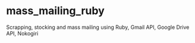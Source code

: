 # mass_mailing_ruby
Scrapping, stocking and mass mailing using Ruby, Gmail API, Google Drive API, Nokogiri
